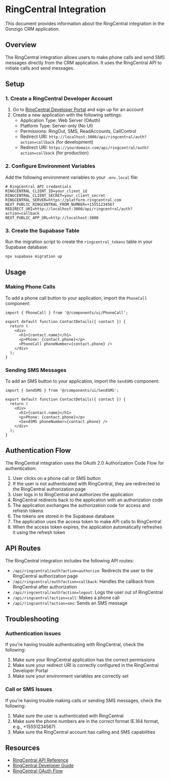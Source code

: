 # RingCentral Integration

This document provides information about the RingCentral integration in the Gonzigo CRM application.

## Overview

The RingCentral integration allows users to make phone calls and send SMS messages directly from the CRM application. It uses the RingCentral API to initiate calls and send messages.

## Setup

### 1. Create a RingCentral Developer Account

1. Go to [RingCentral Developer Portal](https://developers.ringcentral.com/) and sign up for an account
2. Create a new application with the following settings:
   - Application Type: Web Server (OAuth)
   - Platform Type: Server-only (No UI)
   - Permissions: RingOut, SMS, ReadAccounts, CallControl
   - Redirect URI: `http://localhost:3000/api/ringcentral/auth?action=callback` (for development)
   - Redirect URI: `https://yourdomain.com/api/ringcentral/auth?action=callback` (for production)

### 2. Configure Environment Variables

Add the following environment variables to your `.env.local` file:

```
# RingCentral API credentials
RINGCENTRAL_CLIENT_ID=your_client_id
RINGCENTRAL_CLIENT_SECRET=your_client_secret
RINGCENTRAL_SERVER=https://platform.ringcentral.com
NEXT_PUBLIC_RINGCENTRAL_FROM_NUMBER=+15551234567
REDIRECT_URI=http://localhost:3000/api/ringcentral/auth?action=callback
NEXT_PUBLIC_APP_URL=http://localhost:3000
```

### 3. Create the Supabase Table

Run the migration script to create the `ringcentral_tokens` table in your Supabase database:

```bash
npx supabase migration up
```

## Usage

### Making Phone Calls

To add a phone call button to your application, import the `PhoneCall` component:

```tsx
import { PhoneCall } from '@/components/ui/PhoneCall';

export default function ContactDetails({ contact }) {
  return (
    <div>
      <h1>{contact.name}</h1>
      <p>Phone: {contact.phone}</p>
      <PhoneCall phoneNumber={contact.phone} />
    </div>
  );
}
```

### Sending SMS Messages

To add an SMS button to your application, import the `SendSMS` component:

```tsx
import { SendSMS } from '@/components/ui/SendSMS';

export default function ContactDetails({ contact }) {
  return (
    <div>
      <h1>{contact.name}</h1>
      <p>Phone: {contact.phone}</p>
      <SendSMS phoneNumber={contact.phone} />
    </div>
  );
}
```

## Authentication Flow

The RingCentral integration uses the OAuth 2.0 Authorization Code Flow for authentication:

1. User clicks on a phone call or SMS button
2. If the user is not authenticated with RingCentral, they are redirected to the RingCentral authorization page
3. User logs in to RingCentral and authorizes the application
4. RingCentral redirects back to the application with an authorization code
5. The application exchanges the authorization code for access and refresh tokens
6. The tokens are stored in the Supabase database
7. The application uses the access token to make API calls to RingCentral
8. When the access token expires, the application automatically refreshes it using the refresh token

## API Routes

The RingCentral integration includes the following API routes:

- `/api/ringcentral/auth?action=authorize`: Redirects the user to the RingCentral authorization page
- `/api/ringcentral/auth?action=callback`: Handles the callback from RingCentral after authorization
- `/api/ringcentral/auth?action=logout`: Logs the user out of RingCentral
- `/api/ringcentral?action=call`: Makes a phone call
- `/api/ringcentral?action=sms`: Sends an SMS message

## Troubleshooting

### Authentication Issues

If you're having trouble authenticating with RingCentral, check the following:

1. Make sure your RingCentral application has the correct permissions
2. Make sure your redirect URI is correctly configured in the RingCentral Developer Portal
3. Make sure your environment variables are correctly set

### Call or SMS Issues

If you're having trouble making calls or sending SMS messages, check the following:

1. Make sure the user is authenticated with RingCentral
2. Make sure the phone numbers are in the correct format (E.164 format, e.g., +15551234567)
3. Make sure the RingCentral account has calling and SMS capabilities

## Resources

- [RingCentral API Reference](https://developers.ringcentral.com/api-reference)
- [RingCentral Developer Guide](https://developers.ringcentral.com/guide)
- [RingCentral OAuth Flow](https://developers.ringcentral.com/guide/authentication/auth-code-flow)
